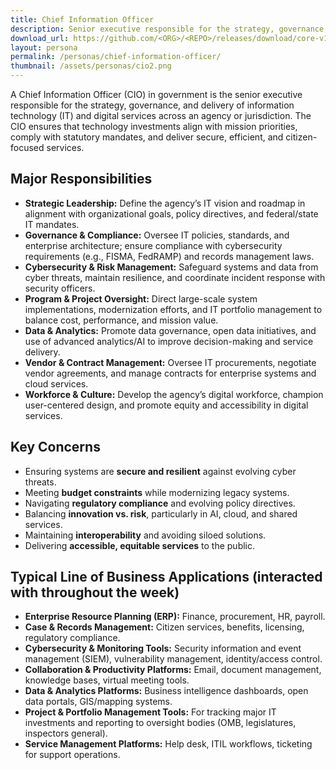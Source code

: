 ```yaml
---
title: Chief Information Officer
description: Senior executive responsible for the strategy, governance, and delivery of information technology (IT)
download_url: https://github.com/<ORG>/<REPO>/releases/download/core-v1.0/CoreSolution_1_0.zip
layout: persona
permalink: /personas/chief-information-officer/
thumbnail: /assets/personas/cio2.png
---
```


A Chief Information Officer (CIO) in government is the senior executive responsible for the strategy, governance, and delivery of information technology (IT) and digital services across an agency or jurisdiction. The CIO ensures that technology investments align with mission priorities, comply with statutory mandates, and deliver secure, efficient, and citizen-focused services.

## Major Responsibilities

* **Strategic Leadership:** Define the agency’s IT vision and roadmap in alignment with organizational goals, policy directives, and federal/state IT mandates.
* **Governance & Compliance:** Oversee IT policies, standards, and enterprise architecture; ensure compliance with cybersecurity requirements (e.g., FISMA, FedRAMP) and records management laws.
* **Cybersecurity & Risk Management:** Safeguard systems and data from cyber threats, maintain resilience, and coordinate incident response with security officers.
* **Program & Project Oversight:** Direct large-scale system implementations, modernization efforts, and IT portfolio management to balance cost, performance, and mission value.
* **Data & Analytics:** Promote data governance, open data initiatives, and use of advanced analytics/AI to improve decision-making and service delivery.
* **Vendor & Contract Management:** Oversee IT procurements, negotiate vendor agreements, and manage contracts for enterprise systems and cloud services.
* **Workforce & Culture:** Develop the agency’s digital workforce, champion user-centered design, and promote equity and accessibility in digital services.

## Key Concerns

* Ensuring systems are **secure and resilient** against evolving cyber threats.
* Meeting **budget constraints** while modernizing legacy systems.
* Navigating **regulatory compliance** and evolving policy directives.
* Balancing **innovation vs. risk**, particularly in AI, cloud, and shared services.
* Maintaining **interoperability** and avoiding siloed solutions.
* Delivering **accessible, equitable services** to the public.

## Typical Line of Business Applications (interacted with throughout the week)

* **Enterprise Resource Planning (ERP):** Finance, procurement, HR, payroll.
* **Case & Records Management:** Citizen services, benefits, licensing, regulatory compliance.
* **Cybersecurity & Monitoring Tools:** Security information and event management (SIEM), vulnerability management, identity/access control.
* **Collaboration & Productivity Platforms:** Email, document management, knowledge bases, virtual meeting tools.
* **Data & Analytics Platforms:** Business intelligence dashboards, open data portals, GIS/mapping systems.
* **Project & Portfolio Management Tools:** For tracking major IT investments and reporting to oversight bodies (OMB, legislatures, inspectors general).
* **Service Management Platforms:** Help desk, ITIL workflows, ticketing for support operations.


